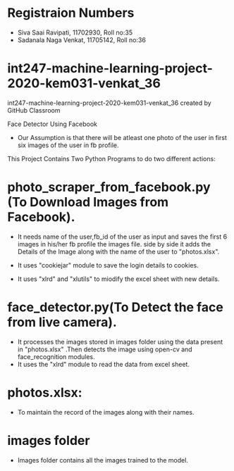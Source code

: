 # Registraion Numbers
* Siva Saai Ravipati, 11702930, Roll no:35
* Sadanala Naga Venkat, 11705142, Roll no:36

# int247-machine-learning-project-2020-kem031-venkat_36
int247-machine-learning-project-2020-kem031-venkat_36 created by GitHub Classroom

Face Detector Using Facebook

*  Our Assumption is that there will be atleast one photo of the user in first six images of the user in fb profile.

This Project Contains Two Python Programs to do two different actions:

#  photo_scraper_from_facebook.py (To Download Images from Facebook).

* It needs name of the user,fb_id of the user as input and saves the first 6 images in his/her fb profile the images file.
side by side it adds the Details of the Image along with the name of the user to "photos.xlsx".

* It uses "cookiejar" module to save the login details to cookies.
* It uses "xlrd" and "xlutils" to miodify the excel sheet with new details.

#  face_detector.py(To Detect the face from live camera).

* It processes the images stored in images folder using the data present in "photos.xlsx" .Then detects the image using open-cv and face_recognition modules.
* It uses the "xlrd" module to read the data from excel sheet.

#  photos.xlsx:
* To maintain the record of the images along with their names.
#  images folder
* Images folder contains all the images trained to the model.
